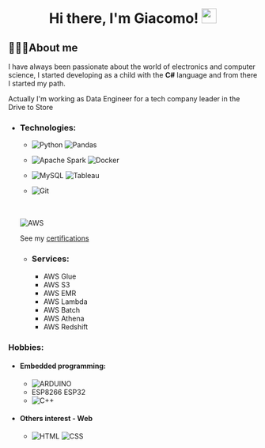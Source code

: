 <h1 align="center"> Hi there, I'm Giacomo! <img src="https://raw.githubusercontent.com/iampavangandhi/iampavangandhi/master/gifs/Hi.gif" width="30px"></h1>

## 👨🏻‍💻About me 
I have always been passionate about the world of electronics and computer science, I started developing as a child with the <b>C#</b> language and from there I started my path.

Actually I'm working as Data Engineer for a tech company leader in the Drive to Store


- ### Technologies:
  - ![Python](https://img.shields.io/badge/-Python-fff?&logo=Python)
    ![Pandas](https://img.shields.io/badge/Pandas-2C2D72?style=for-the-badge&logo=pandas&logoColor=white)

  - ![Apache Spark](https://img.shields.io/badge/Apache_Spark-FFFFFF?style=for-the-badge&logo=apachespark&logoColor=#E35A16)
    ![Docker](https://img.shields.io/badge/Docker-2CA5E0?style=for-the-badge&logo=docker&logoColor=white)

  - ![MySQL](https://img.shields.io/twitter/url?color=000000&label=MySQL&logo=MySQL&url=https%3A%2F%2Fimg.shields.io%2Fbadge%2F-Windows-333333%3Fstyle%3Dflat%26logo%3DWindows)
    ![Tableau](https://img.shields.io/badge/Tableau-E97627?style=for-the-badge&logo=Tableau&logoColor=white)

  - ![Git](https://img.shields.io/badge/-Git-fff?&logo=Git)

  <br></br>
  ![AWS](https://img.shields.io/badge/Amazon_AWS-FF9900?style=for-the-badge&logo=amazonaws&logoColor=white)
  
  See my [certifications](https://www.credly.com/badges/21ebb950-118c-46dc-81a7-80b552478a3c/public_url) 

    - ### Services:
      - AWS Glue
      - AWS S3
      - AWS EMR
      - AWS Lambda
      - AWS Batch
      - AWS Athena
      - AWS Redshift

### Hobbies:
  - #### Embedded programming:
     - ![ARDUINO](https://img.shields.io/badge/Arduino_IDE-00979D?style=for-the-badge&logo=arduino&logoColor=white)
     - ESP8266 ESP32 
     - ![C++](https://img.shields.io/badge/-C++-333333?style=flat&logo=C%2B%2B&logoColor=00599C)

  - #### Others interest - Web
    - ![HTML](https://img.shields.io/badge/-HTML-fff?&logo=HTML5)
      ![CSS](https://img.shields.io/badge/-CSS-fff?&logo=CSS3&logoColor=blue)

